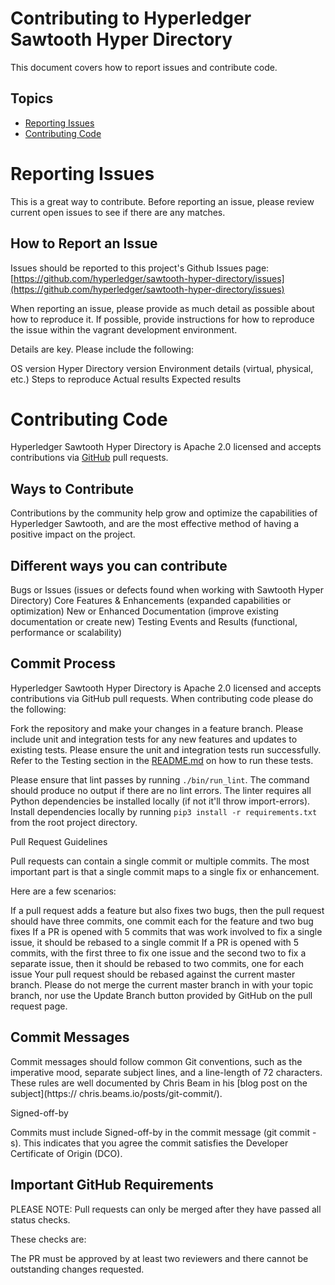 # Contributing to Hyperledger Sawtooth Hyper Directory

This document covers how to report issues and contribute code.

## Topics

* [Reporting Issues](#reporting-issues)
* [Contributing Code](#contributing-code)

# Reporting Issues

This is a great way to contribute. Before reporting an issue, please review
current open issues to see if there are any matches.

## How to Report an Issue

Issues should be reported to this project's Github Issues page: [https://github.com/hyperledger/sawtooth-hyper-directory/issues](https://github.com/hyperledger/sawtooth-hyper-directory/issues)

When reporting an issue, please provide as much detail as possible about how
to reproduce it. If possible, provide instructions for how to reproduce the
issue within the vagrant development environment.

Details are key. Please include the following:

OS version
Hyper Directory version
Environment details (virtual, physical, etc.)
Steps to reproduce
Actual results
Expected results


# Contributing Code

Hyperledger Sawtooth Hyper Directory is Apache 2.0 licensed and accepts
contributions via [GitHub](https://github.com/hyperledger/) pull requests.

## Ways to Contribute

Contributions by the community help grow and optimize the capabilities of
Hyperledger Sawtooth, and are the most effective method of having a positive
impact on the project.

## Different ways you can contribute

Bugs or Issues (issues or defects found when working with
    Sawtooth Hyper Directory)
Core Features & Enhancements (expanded capabilities or optimization)
New or Enhanced Documentation (improve existing documentation or create new)
Testing Events and Results (functional, performance or scalability)

## Commit Process

Hyperledger Sawtooth Hyper Directory is Apache 2.0 licensed and accepts
contributions via GitHub pull requests. When contributing code please do the
following:


Fork the repository and make your changes in a feature branch.
Please include unit and integration tests for any new features and updates to
existing tests.
Please ensure the unit and integration tests run successfully. Refer to the
Testing section in the [README.md](README.md) on how to run these
tests.

Please ensure that lint passes by running `./bin/run_lint`. The command should
produce no output if there are no lint errors. The linter requires all Python 
dependencies be installed locally (if not it'll throw import-errors). Install
dependencies locally by running `pip3 install -r requirements.txt` from the 
root project directory.

Pull Request Guidelines

Pull requests can contain a single commit or multiple commits. The most
important part is that a single commit maps to a single fix or enhancement.

Here are a few scenarios:

If a pull request adds a feature but also fixes two bugs, then the pull
request should have three commits, one commit each for the feature and two bug
fixes
If a PR is opened with 5 commits that was work involved to fix a single issue,
it should be rebased to a single commit
If a PR is opened with 5 commits, with the first three to fix one issue and
the second two to fix a separate issue, then it should be rebased to two
commits, one for each issue
Your pull request should be rebased against the current master branch. Please
do not merge the current master branch in with your topic branch, nor use the
Update Branch button provided by GitHub on the pull request page.

## Commit Messages

Commit messages should follow common Git conventions, such as the imperative
mood, separate subject lines, and a line-length of 72 characters. These rules
are well documented by Chris Beam in his [blog post on the subject](https://
chris.beams.io/posts/git-commit/).

Signed-off-by

Commits must include Signed-off-by in the commit message (git commit -s). This
indicates that you agree the commit satisfies the Developer Certificate of
Origin (DCO).

## Important GitHub Requirements

PLEASE NOTE: Pull requests can only be merged after they have passed all
status checks.

These checks are:

The PR must be approved by at least two reviewers and there cannot be
outstanding changes requested.
